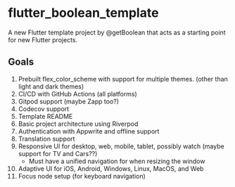 # flutter_boolean_template

A new Flutter template project by @getBoolean that acts as a starting point for new Flutter projects.

## Goals

1. Prebuilt flex_color_scheme with support for multiple themes. (other than light and dark themes)
1. CI/CD with GitHub Actions (all platforms)
1. Gitpod support (maybe Zapp too?)
1. Codecov support
1. Template README
1. Basic project architecture using Riverpod
1. Authentication with Appwrite and offline support
1. Translation support
1. Responsive UI for desktop, web, mobile, tablet, possibly watch (maybe support for TV and Cars??)
   * Must have a unified navigation for when resizing the window
1. Adaptive UI for iOS, Android, Windows, Linux, MacOS, and Web
1. Focus node setup (for keyboard navigation)

